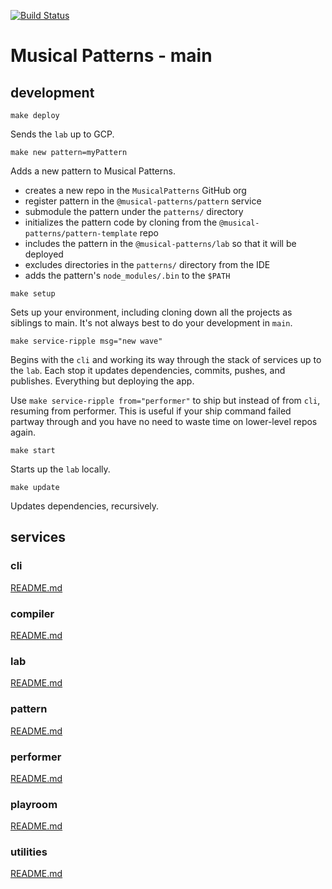 [![Build Status](https://travis-ci.com/MusicalPatterns/main.svg?branch=master)](https://travis-ci.com/MusicalPatterns/main)

# Musical Patterns - main

## development

`make deploy`

Sends the `lab` up to GCP.

`make new pattern=myPattern`

Adds a new pattern to Musical Patterns.

- creates a new repo in the `MusicalPatterns` GitHub org
- register pattern in the `@musical-patterns/pattern` service
- submodule the pattern under the `patterns/` directory
- initializes the pattern code by cloning from the `@musical-patterns/pattern-template` repo
- includes the pattern in the `@musical-patterns/lab` so that it will be deployed
- excludes directories in the `patterns/` directory from the IDE
- adds the pattern's `node_modules/.bin` to the `$PATH`

`make setup`

Sets up your environment, including cloning down all the projects as siblings to main.
It's not always best to do your development in `main`.

`make service-ripple msg="new wave"`

Begins with the `cli` and working its way through the stack of services up to the `lab`.
Each stop it updates dependencies, commits, pushes, and publishes. Everything but deploying the app.

Use `make service-ripple from="performer"` to ship but instead of from `cli`, resuming from performer.
This is useful if your ship command failed partway through and you have no need to waste time on lower-level repos again.

`make start`

Starts up the `lab` locally.

`make update`

Updates dependencies, recursively.

## services

### cli

[README.md](https://github.com/MusicalPatterns/cli/blob/master/README.md)

### compiler

[README.md](https://github.com/MusicalPatterns/compiler/blob/master/README.md)

### lab

[README.md](https://github.com/MusicalPatterns/lab/blob/master/README.md)

### pattern

[README.md](https://github.com/MusicalPatterns/pattern/blob/master/README.md)

### performer

[README.md](https://github.com/MusicalPatterns/performer/blob/master/README.md)

### playroom

[README.md](https://github.com/MusicalPatterns/playroom/blob/master/README.md)

### utilities

[README.md](https://github.com/MusicalPatterns/utilities/blob/master/README.md)
